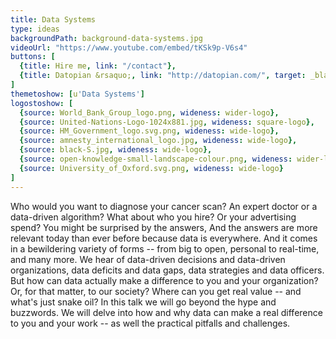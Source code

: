 ```yaml
---
title: Data Systems
type: ideas
backgroundPath: background-data-systems.jpg
videoUrl: "https://www.youtube.com/embed/tKSk9p-V6s4"
buttons: [
  {title: Hire me, link: "/contact"},
  {title: Datopian &rsaquo;, link: "http://datopian.com/", target: _blank}
]
themetoshow: [u'Data Systems']
logostoshow: [
  {source: World_Bank_Group_logo.png, wideness: wider-logo},
  {source: United-Nations-Logo-1024x881.jpg, wideness: square-logo},
  {source: HM_Government_logo.svg.png, wideness: wide-logo},
  {source: amnesty_international_logo.jpg, wideness: wide-logo},
  {source: black-S.jpg, wideness: wide-logo},
  {source: open-knowledge-small-landscape-colour.png, wideness: wider-logo},
  {source: University_of_Oxford.svg.png, wideness: wide-logo}
]
---
```


Who would you want to diagnose your cancer scan? An expert doctor or a data-driven algorithm? What about who you hire? Or your advertising spend? You might be surprised by the answers, And the answers are more relevant today than ever before because data is everywhere. And it comes in a bewildering variety of forms -- from big to open, personal to real-time, and many more. We hear of data-driven decisions and data-driven organizations, data deficits and data gaps, data strategies and data officers. But how can data actually make a difference to you and your organization? Or, for that matter, to our society? Where can you get real value -- and what's just snake oil? In this talk we will go beyond the hype and buzzwords. We will delve into how and why data can make a real difference to you and your work -- as well the practical pitfalls and challenges.
